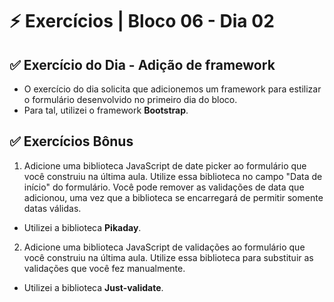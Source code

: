 # &#9889; Exercícios | Bloco 06 - Dia 02

## &#9989; Exercício do Dia - Adição de framework
- O exercício do dia solicita que adicionemos um framework para estilizar o formulário desenvolvido no primeiro dia do bloco.
- Para tal, utilizei o framework **Bootstrap**.

## &#9989; Exercícios Bônus
1. Adicione uma biblioteca JavaScript de date picker ao formulário que você construiu na última aula. Utilize essa biblioteca no campo "Data de início" do formulário. Você pode remover as validações de data que adicionou, uma vez que a biblioteca se encarregará de permitir somente datas válidas.
- Utilizei a biblioteca **Pikaday**.

2. Adicione uma biblioteca JavaScript de validações ao formulário que você construiu na última aula. Utilize essa biblioteca para substituir as validações que você fez manualmente.
- Utilizei a biblioteca **Just-validate**.